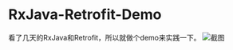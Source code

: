 # RxJava-Retrofit-Demo
看了几天的RxJava和Retrofit，所以就做个demo来实践一下。
![截图](http://ww3.sinaimg.cn/large/62cc645cjw1f1ofp3v82xj20dc0np0vz.jpg)
